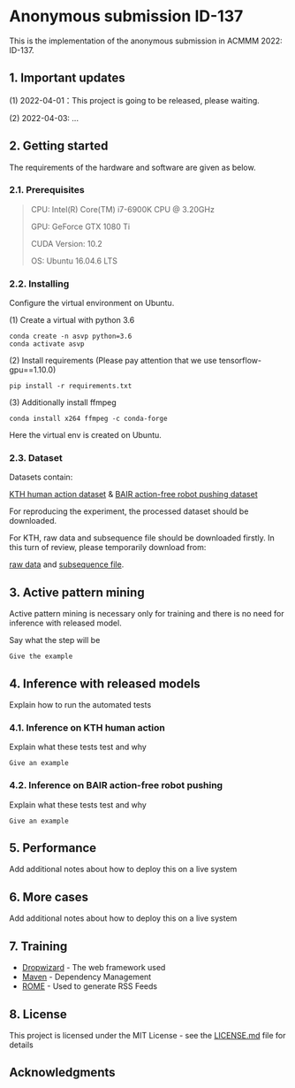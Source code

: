 # Anonymous submission ID-137

This is the implementation of the anonymous submission in ACMMM 2022: ID-137.

## 1. Important updates

(1) 2022-04-01：This project is going to be released, please waiting.

(2) 2022-04-03: ...

## 2. Getting started

The requirements of the hardware and software are given as below.

### 2.1. Prerequisites

> CPU: Intel(R) Core(TM) i7-6900K CPU @ 3.20GHz
>
> GPU: GeForce GTX 1080 Ti
> 
> CUDA Version: 10.2
> 
> OS: Ubuntu 16.04.6 LTS

### 2.2. Installing

Configure the virtual environment on Ubuntu.

(1) Create a virtual with python 3.6

```
conda create -n asvp python=3.6
conda activate asvp
```

(2) Install requirements (Please pay attention that we use tensorflow-gpu==1.10.0)

```
pip install -r requirements.txt
```

(3) Additionally install ffmpeg

```
conda install x264 ffmpeg -c conda-forge
```

Here the virtual env is created on Ubuntu.

### 2.3. Dataset

Datasets contain:

[KTH human action dataset](https://www.csc.kth.se/cvap/actions/) & [BAIR action-free robot pushing dataset](https://sites.google.com/view/sna-visual-mpc/)

For reproducing the experiment, the processed dataset should be downloaded. 

For KTH, raw data and subsequence file should be downloaded firstly. In this turn of review, please temporarily download from:

[raw data](https://mega.nz/folder/JREhlAKB#U26ufSZcVSiw0EOOlW6pMw) and [subsequence file](https://mega.nz/folder/EVMiRJhB#Gboh1r5PmbqGv97db2974w).


## 3. Active pattern mining

Active pattern mining is necessary only for training and there is no need for inference with released model.

Say what the step will be

```
Give the example
```

## 4. Inference with released models

Explain how to run the automated tests

### 4.1. Inference on KTH human action

Explain what these tests test and why

```
Give an example
```

### 4.2. Inference on BAIR action-free robot pushing

Explain what these tests test and why

```
Give an example
```

## 5. Performance

Add additional notes about how to deploy this on a live system

## 6. More cases

Add additional notes about how to deploy this on a live system

## 7. Training

* [Dropwizard](http://www.dropwizard.io/1.0.2/docs/) - The web framework used
* [Maven](https://maven.apache.org/) - Dependency Management
* [ROME](https://rometools.github.io/rome/) - Used to generate RSS Feeds

## 8. License

This project is licensed under the MIT License - see the [LICENSE.md](LICENSE.md) file for details

## Acknowledgments



